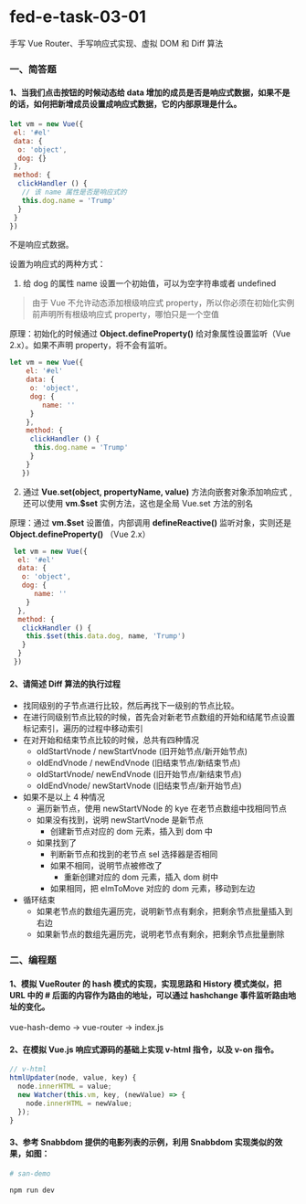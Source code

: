 # fed-e-task-03-01

手写 Vue Router、手写响应式实现、虚拟 DOM 和 Diff 算法

### 一、简答题

#### 1、当我们点击按钮的时候动态给 data 增加的成员是否是响应式数据，如果不是的话，如何把新增成员设置成响应式数据，它的内部原理是什么。

```javascript
let vm = new Vue({
 el: '#el'
 data: {
  o: 'object',
  dog: {}
 },
 method: {
  clickHandler () {
   // 该 name 属性是否是响应式的
   this.dog.name = 'Trump'
  }
 }
})
```

不是响应式数据。

设置为响应式的两种方式：

1. 给 dog 的属性 name 设置一个初始值，可以为空字符串或者 undefined

> 由于 Vue 不允许动态添加根级响应式 property，所以你必须在初始化实例前声明所有根级响应式 property，哪怕只是一个空值

原理：初始化的时候通过 **Object.defineProperty()** 给对象属性设置监听（Vue 2.x）。如果不声明 property，将不会有监听。

```javascript
let vm = new Vue({
    el: '#el'
    data: {
     o: 'object',
     dog: {
        name: ''
     }
    },
    method: {
     clickHandler () {
      this.dog.name = 'Trump'
     }
    }
   })
```

2. 通过 **Vue.set(object, propertyName, value)** 方法向嵌套对象添加响应式 , 还可以使用 **vm.\$set** 实例方法，这也是全局 Vue.set 方法的别名

原理：通过 **vm.\$set** 设置值，内部调用 **defineReactive()** 监听对象，实则还是 **Object.defineProperty()** （Vue 2.x）

```javascript
 let vm = new Vue({
  el: '#el'
  data: {
   o: 'object',
   dog: {
      name: ''
    }
  },
  method: {
   clickHandler () {
    this.$set(this.data.dog, name, 'Trump')
   }
  }
 })
```

#### 2、请简述 Diff 算法的执行过程

- 找同级别的子节点进行比较，然后再找下一级别的节点比较。
- 在进行同级别节点比较的时候，首先会对新老节点数组的开始和结尾节点设置标记索引，遍历的过程中移动索引
- 在对开始和结束节点比较的时候，总共有四种情况
  - oldStartVnode / newStartVnode (旧开始节点/新开始节点)
  - oldEndVnode / newEndVnode (旧结束节点/新结束节点)
  - oldStartVnode/ newEndVnode (旧开始节点/新结束节点)
  - oldEndVnode/ newStartVnode (旧结束节点/新开始节点)
- 如果不是以上 4 种情况
  - 遍历新节点，使用 newStartVNode 的 kye 在老节点数组中找相同节点
  - 如果没有找到，说明 newStartVnode 是新节点
    - 创建新节点对应的 dom 元素，插入到 dom 中
  - 如果找到了
    - 判断新节点和找到的老节点 sel 选择器是否相同
    - 如果不相同，说明节点被修改了
      - 重新创建对应的 dom 元素，插入 dom 树中
    - 如果相同，把 elmToMove 对应的 dom 元素，移动到左边
- 循环结束
  - 如果老节点的数组先遍历完，说明新节点有剩余，把剩余节点批量插入到右边
  - 如果新节点的数组先遍历完，说明老节点有剩余，把剩余节点批量删除

### 二、编程题

#### 1、模拟 VueRouter 的 hash 模式的实现，实现思路和 History 模式类似，把 URL 中的 # 后面的内容作为路由的地址，可以通过 hashchange 事件监听路由地址的变化。

vue-hash-demo -> vue-router -> index.js

#### 2、在模拟 Vue.js 响应式源码的基础上实现 v-html 指令，以及 v-on 指令。

```javascript
// v-html
htmlUpdater(node, value, key) {
  node.innerHTML = value;
  new Watcher(this.vm, key, (newValue) => {
    node.innerHTML = newValue;
  });
}
```

#### 3、参考 Snabbdom 提供的电影列表的示例，利用 Snabbdom 实现类似的效果，如图：

```bash
# san-demo

npm run dev
```

